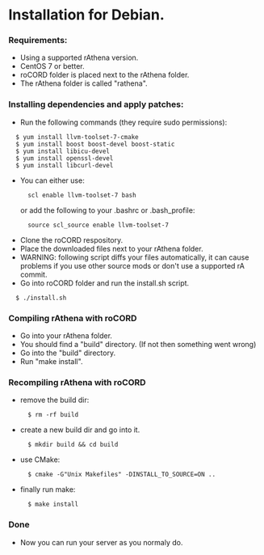 # Installation for Debian.

### Requirements:
  - Using a supported rAthena version.
  - CentOS 7 or better.
  - roCORD folder is placed next to the rAthena folder.
  - The rAthena folder is called "rathena".

### Installing dependencies and apply patches:
  - Run the following commands (they require sudo permissions):
  ```
    $ yum install llvm-toolset-7-cmake
    $ yum install boost boost-devel boost-static
    $ yum install libicu-devel
    $ yum install openssl-devel
    $ yum install libcurl-devel

  ```
  - You can either use:
    ```
      scl enable llvm-toolset-7 bash
    ```
    or add the following to your .bashrc or .bash_profile:
    ```
      source scl_source enable llvm-toolset-7
    ```
  - Clone the roCORD respository.
  - Place the downloaded files next to your rAthena folder.
  - WARNING: following script diffs your files automatically, it can cause problems if you use other source mods or don't use a supported rA commit.
  - Go into roCORD folder and run the install.sh script.
  ```
    $ ./install.sh
  ```
### Compiling rAthena with roCORD
  - Go into your rAthena folder.
  - You should find a "build" directory. (If not then something went wrong)
  - Go into the "build" directory.
  - Run "make install".

### Recompiling rAthena with roCORD
  - remove the build dir:
    ```
      $ rm -rf build
    ```
  - create a new build dir and go into it.
    ```
      $ mkdir build && cd build
    ```
  - use CMake:
    ```
      $ cmake -G"Unix Makefiles" -DINSTALL_TO_SOURCE=ON ..
    ```
  - finally run make:
    ```
      $ make install
    ```
### Done
  - Now you can run your server as you normaly do.
